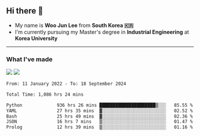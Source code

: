 ## Hi there 👋

- My name is **Woo Jun Lee** from **South Korea 🇰🇷**
- I'm currently pursuing my Master's degree in **Industrial Engineering** at **Korea University**

---

### What I've made

<a href="https://share.streamlit.io/tomtom1103/kuiai_hackathon_2022/main/JL_app.py"><img src="https://img.shields.io/badge/Journey Lee-161B22?style=for-the-badge&logo=streamlit&logoColor=FF4B4B"/></a> <a href="https://jeon-100.github.io/Dangzang/"><img src="https://img.shields.io/badge/당신을 위한 장학금, 당장!-161B22?style=for-the-badge&logo=react&logoColor=#61DAFB"/></a>

<!--START_SECTION:waka-->

```txt
From: 11 January 2022 - To: 18 September 2024

Total Time: 1,086 hrs 24 mins

Python             936 hrs 26 mins █████████████████████▒░░░   85.55 %
YAML               27 hrs 35 mins  ▓░░░░░░░░░░░░░░░░░░░░░░░░   02.52 %
Bash               25 hrs 49 mins  ▓░░░░░░░░░░░░░░░░░░░░░░░░   02.36 %
JSON               16 hrs 7 mins   ▒░░░░░░░░░░░░░░░░░░░░░░░░   01.47 %
Prolog             12 hrs 39 mins  ▒░░░░░░░░░░░░░░░░░░░░░░░░   01.16 %
```

<!--END_SECTION:waka-->
